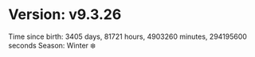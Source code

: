 # Version: v9.3.26
Time since birth: 3405 days, 81721 hours, 4903260 minutes, 294195600 seconds
Season: Winter ❄️
